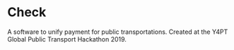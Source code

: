 # Check
A software to unify payment for public transportations. Created at the Y4PT Global Public Transport Hackathon 2019.
